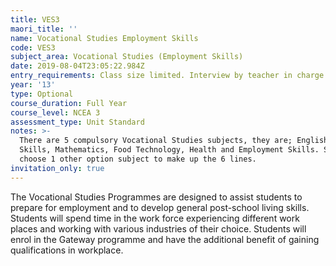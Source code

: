 ```yaml
---
title: VES3
maori_title: ''
name: Vocational Studies Employment Skills
code: VES3
subject_area: Vocational Studies (Employment Skills)
date: 2019-08-04T23:05:22.984Z
entry_requirements: Class size limited. Interview by teacher in charge required.
year: '13'
type: Optional
course_duration: Full Year
course_level: NCEA 3
assessment_type: Unit Standard
notes: >-
  There are 5 compulsory Vocational Studies subjects, they are; English/Life
  Skills, Mathematics, Food Technology, Health and Employment Skills. Students
  choose 1 other option subject to make up the 6 lines.
invitation_only: true
---
```

The Vocational Studies Programmes are designed to assist students to prepare for employment and to develop general post-school living skills. Students will spend time in the work force experiencing different work places and working with various industries of their choice. Students will enrol in the Gateway programme and have the additional benefit of gaining qualifications in workplace.

